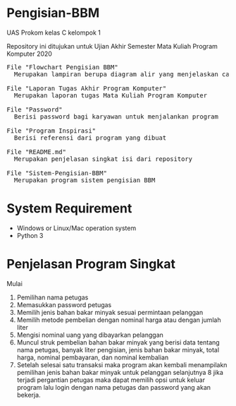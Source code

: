 # Pengisian-BBM
UAS Prokom kelas C kelompok 1

Repository ini ditujukan untuk Ujian Akhir Semester Mata Kuliah Program Komputer 2020
<pre>
File "Flowchart Pengisian BBM"
  Merupakan lampiran berupa diagram alir yang menjelaskan cara kerja program

File "Laporan Tugas Akhir Program Komputer"
  Merupakan laporan tugas Mata Kuliah Program Komputer

File "Password"
  Berisi password bagi karyawan untuk menjalankan program

File "Program Inspirasi"
  Berisi referensi dari program yang dibuat

File "README.md"
  Merupakan penjelasan singkat isi dari repository
  
File "Sistem-Pengisian-BBM"
  Merupakan program sistem pengisian BBM
</pre>

# System Requirement
- Windows or Linux/Mac operation system
- Python 3

# Penjelasan Program Singkat
Mulai
1. Pemilihan nama petugas
2. Memasukkan password petugas
3. Memilih jenis bahan bakar minyak sesuai permintaan pelanggan
4. Memilih metode pembelian dengan nominal harga atau dengan jumlah liter
5. Mengisi nominal uang yang dibayarkan pelanggan
6. Muncul struk pembelian bahan bakar minyak yang berisi data tentang nama petugas, banyak liter pengisian, jenis bahan bakar minyak, total harga, nominal pembayaran, dan nominal kembalian
7. Setelah selesai satu transaksi maka program akan kembali menampilakn pemilihan jenis bahan bakar minyak untuk pelanggan selanjutnya
8 jika terjadi pergantian petugas maka dapat memilih opsi untuk keluar program lalu login dengan nama petugas dan password yang akan bekerja.
